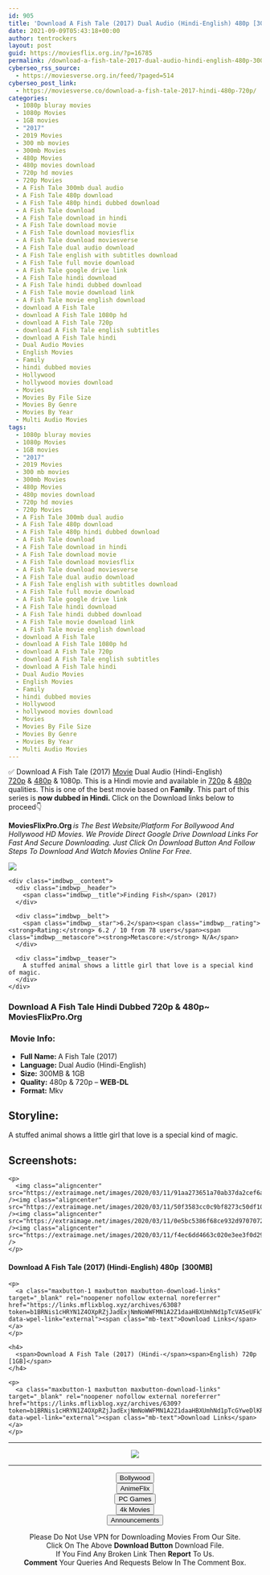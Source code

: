```yaml
---
id: 905
title: 'Download A Fish Tale (2017) Dual Audio (Hindi-English) 480p [300MB] || 720p [1GB]'
date: 2021-09-09T05:43:18+00:00
author: tentrockers
layout: post
guid: https://moviesflix.org.in/?p=16785
permalink: /download-a-fish-tale-2017-dual-audio-hindi-english-480p-300mb-720p-1gb/
cyberseo_rss_source:
  - https://moviesverse.org.in/feed/?paged=514
cyberseo_post_link:
  - https://moviesverse.co/download-a-fish-tale-2017-hindi-480p-720p/
categories:
  - 1080p bluray movies
  - 1080p Movies
  - 1GB movies
  - "2017"
  - 2019 Movies
  - 300 mb movies
  - 300mb Movies
  - 480p Movies
  - 480p movies download
  - 720p hd movies
  - 720p Movies
  - A Fish Tale 300mb dual audio
  - A Fish Tale 480p download
  - A Fish Tale 480p hindi dubbed download
  - A Fish Tale download
  - A Fish Tale download in hindi
  - A Fish Tale download movie
  - A Fish Tale download moviesflix
  - A Fish Tale download moviesverse
  - A Fish Tale dual audio download
  - A Fish Tale english with subtitles download
  - A Fish Tale full movie download
  - A Fish Tale google drive link
  - A Fish Tale hindi download
  - A Fish Tale hindi dubbed download
  - A Fish Tale movie download link
  - A Fish Tale movie english download
  - download A Fish Tale
  - download A Fish Tale 1080p hd
  - download A Fish Tale 720p
  - download A Fish Tale english subtitles
  - download A Fish Tale hindi
  - Dual Audio Movies
  - English Movies
  - Family
  - hindi dubbed movies
  - Hollywood
  - hollywood movies download
  - Movies
  - Movies By File Size
  - Movies By Genre
  - Movies By Year
  - Multi Audio Movies
tags:
  - 1080p bluray movies
  - 1080p Movies
  - 1GB movies
  - "2017"
  - 2019 Movies
  - 300 mb movies
  - 300mb Movies
  - 480p Movies
  - 480p movies download
  - 720p hd movies
  - 720p Movies
  - A Fish Tale 300mb dual audio
  - A Fish Tale 480p download
  - A Fish Tale 480p hindi dubbed download
  - A Fish Tale download
  - A Fish Tale download in hindi
  - A Fish Tale download movie
  - A Fish Tale download moviesflix
  - A Fish Tale download moviesverse
  - A Fish Tale dual audio download
  - A Fish Tale english with subtitles download
  - A Fish Tale full movie download
  - A Fish Tale google drive link
  - A Fish Tale hindi download
  - A Fish Tale hindi dubbed download
  - A Fish Tale movie download link
  - A Fish Tale movie english download
  - download A Fish Tale
  - download A Fish Tale 1080p hd
  - download A Fish Tale 720p
  - download A Fish Tale english subtitles
  - download A Fish Tale hindi
  - Dual Audio Movies
  - English Movies
  - Family
  - hindi dubbed movies
  - Hollywood
  - hollywood movies download
  - Movies
  - Movies By File Size
  - Movies By Genre
  - Movies By Year
  - Multi Audio Movies
---
```

<div class="thecontent clearfix">
  <p>
    ✅ Download A Fish Tale (2017) <a href="https://moviesverse.co/category/movies/" data-wpel-link="internal">Movie</a> Dual Audio (Hindi-English) <a href="https://moviesverse.co/720p-movies/" data-wpel-link="internal">720p</a>&nbsp;&&nbsp;<a href="https://moviesverse.co/480p-movies/" data-wpel-link="internal">480p</a> & 1080p. This is a Hindi movie and available in <a href="https://moviesverse.co/720p-movies/" data-wpel-link="internal">720p</a>&nbsp;&&nbsp;<a href="https://moviesverse.co/480p-movies/" data-wpel-link="internal">480p</a> qualities. This is one of the best movie based on <strong>Family</strong>. This part of this series is <strong>now dubbed in <span>Hindi.&nbsp;</span></strong><span>Click on the Download links below to proceed👇</span>
  </p>
  
  <p>
    <strong><span>MoviesFlixPro.Org&nbsp;</span></strong><em>is The Best Website/Platform For Bollywood And Hollywood HD Movies. We Provide Direct Google Drive Download Links For Fast And Secure Downloading. Just Click On Download Button And Follow Steps To&nbsp;Download And Watch Movies Online For Free.</em>
  </p>
  
  <div class="imdbwp imdbwp--movie dark">
    <div class="imdbwp__thumb">
      <a class="imdbwp__link" target="_blank" title="Finding Fish" href="https://www.imdb.com/title/tt5784250/" rel="nofollow external noopener noreferrer" data-wpel-link="external"><img class="imdbwp__img" src="https://m.media-amazon.com/images/M/MV5BYjY1ODQxZDUtYzNjNi00Y2VkLWE1NTMtZDAyZmE5MTg4M2FiXkEyXkFqcGdeQXVyMjc2MDE1MzQ@._V1_SX300.jpg" /></a>
    </div>
    
    <div class="imdbwp__content">
      <div class="imdbwp__header">
        <span class="imdbwp__title">Finding Fish</span> (2017)
      </div>
      
      <div class="imdbwp__belt">
        <span class="imdbwp__star">6.2</span><span class="imdbwp__rating"><strong>Rating:</strong> 6.2 / 10 from 78 users</span><span class="imdbwp__metascore"><strong>Metascore:</strong> N/A</span>
      </div>
      
      <div class="imdbwp__teaser">
        A stuffed animal shows a little girl that love is a special kind of magic.
      </div>
    </div>
  </div>
  
  <h3>
    <span>Download A Fish Tale Hindi Dubbed 720p & 480p~ MoviesFlixPro.Org</span>
  </h3>
  
  <h3>
    <span>&nbsp;Movie Info:&nbsp;</span>
  </h3>
  
  <ul>
    <li>
      <strong>Full Name: </strong>A Fish Tale (2017)
    </li>
    <li>
      <strong>Language:</strong> Dual Audio (Hindi-English)
    </li>
    <li>
      <strong>Size:</strong> 300MB & 1GB
    </li>
    <li>
      <strong>Quality:</strong> 480p & 720p – <span><strong>WEB-DL</strong></span>
    </li>
    <li>
      <strong>Format:</strong>&nbsp;Mkv
    </li>
  </ul>
  
  <h2>
    <span>Storyline:</span>
  </h2>
  
  <p>
    A stuffed animal shows a little girl that love is a special kind of magic.
  </p>
  
  <div class="summary_text">
    <h2>
      <span>Screenshots:</span>
    </h2>
    
    <p>
      <img class="aligncenter" src="https://extraimage.net/images/2020/03/11/91aa273651a70ab37da2cef6ae2848f7.png" /><img class="aligncenter" src="https://extraimage.net/images/2020/03/11/50f3583cc0c9bf8273c50df100d7c9c0.png" /><img class="aligncenter" src="https://extraimage.net/images/2020/03/11/0e5bc5386f68ce932d9707072b7a4268.png" /><img class="aligncenter" src="https://extraimage.net/images/2020/03/11/f4ec6dd4663c020e3ee3f0d29145463b.png" />
    </p>
  </div>
  
  <div class="inline canwrap">
    <h4>
      <span>Download A Fish Tale (2017) (Hindi-English) </span><span>480p&nbsp; [300MB]</span>
    </h4>
    
    <p>
      <a class="maxbutton-1 maxbutton maxbutton-download-links" target="_blank" rel="noopener nofollow external noreferrer" href="https://links.mflixblog.xyz/archives/6308?token=b1BRNis1cHRYN1Z4OXpRZjJadExjNmNoWWFMN1A2Z1daaHBXUmhNd1pTcVA5eUFkTGZ3clRLRVNtR0pqUnhGcQ" data-wpel-link="external"><span class="mb-text">Download Links</span></a>
    </p>
    
    <h4>
      <span>Download A Fish Tale (2017) (Hindi-</span><span>English) 720p [1GB]</span>
    </h4>
    
    <p>
      <a class="maxbutton-1 maxbutton maxbutton-download-links" target="_blank" rel="noopener nofollow external noreferrer" href="https://links.mflixblog.xyz/archives/6309?token=b1BRNis1cHRYN1Z4OXpRZjJadExjNmNoWWFMN1A2Z1daaHBXUmhNd1pTcGYweDlKR0VBK0o2WUlydXpkQ2ttRQ" data-wpel-link="external"><span class="mb-text">Download Links</span></a>
    </p>
  </div>
</div>

<center>
  </p> 
  
  <hr />
  
  <p>
    <a href="http://gdrivepro.xyz/join.php" data-wpel-link="external" target="_blank" rel="nofollow external noopener noreferrer"><img src="https://i.imgur.com/FhMdWdW.png" /></a>
  </p>
  
  <hr />
  
  <p>
    <a href="https://dogemovies.xyz" target="_blank" data-wpel-link="external" rel="nofollow external noopener noreferrer"><button class="button button5">Bollywood</button></a><br /> <a href="https://animeflix.in" target="_blank" data-wpel-link="external" rel="nofollow external noopener noreferrer"><button class="button button5">AnimeFlix</button></a><br /> <a href="https://gamesflix.net/" target="_blank" data-wpel-link="external" rel="nofollow external noopener noreferrer"><button class="button button5">PC Games</button></a><br /> <a href="https://uhdmovies.in" target="_blank" data-wpel-link="external" rel="nofollow external noopener noreferrer"><button class="button button5">4k Movies</button></a><br /> <a href="https://moviesverse.co/announcements/" target="_blank" data-wpel-link="internal" rel="noopener"><button class="button button5">Announcements</button></a>
  </p>
  
  <div class="alert alert-danger">
    Please Do Not Use VPN for Downloading Movies From Our Site.
  </div>
  
  <div class="alert alert-success">
    Click On The Above <strong>Download Button</strong> Download File.
  </div>
  
  <div class="alert alert-warning">
    If You Find Any Broken Link Then <strong>Report</strong> To Us.
  </div>
  
  <div class="alert alert-info">
    <strong>Comment</strong> Your Queries And Requests Below In The Comment Box.
  </div>
  
  <p>
    </center>
  </p>